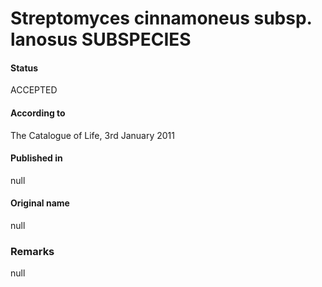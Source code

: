 # Streptomyces cinnamoneus subsp. lanosus SUBSPECIES

#### Status
ACCEPTED

#### According to
The Catalogue of Life, 3rd January 2011

#### Published in
null

#### Original name
null

### Remarks
null